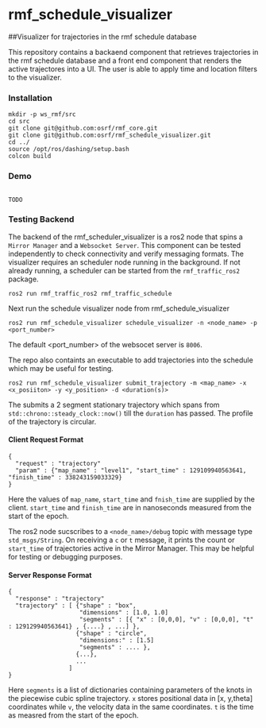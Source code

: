 # rmf_schedule_visualizer

##Visualizer for trajectories in the rmf schedule database

This repository contains a backaend component that retrieves trajectories in the rmf schedule database and a front end component that renders the active trajectores into a UI. The user is able to apply time and location filters to the visualizer. 

### Installation 
```
mkdir -p ws_rmf/src
cd src
git clone git@github.com:osrf/rmf_core.git
git clone git@github.com:osrf/rmf_schedule_visualizer.git
cd ../
source /opt/ros/dashing/setup.bash
colcon build 
```

### Demo
```

TODO

```

### Testing Backend 
The backend of the rmf_scheduler_visualizer is a ros2 node that spins a `Mirror Manager` and a `Websocket Server`. This component can be tested independently to check connectivity and verify messaging formats. The visualizer requires an scheduler node running in the background. If not already running, a scheduler can be started from the `rmf_traffic_ros2` package.

```ros2 run rmf_traffic_ros2 rmf_traffic_schedule```

Next run the schedule visualizer node from rmf_schedule_visualizer

```ros2 run rmf_schedule_visualizer schedule_visualizer -n <node_name> -p <port_number>```

The default <port_number> of the websocet server is `8006`. 

The repo also containts an executable to add trajectories into the schedule which may be useful for testing. 

```ros2 run rmf_schedule_visualizer submit_trajectory -m <map_name> -x <x_posiiton> -y <y_position> -d <duration(s)>```

The submits a 2 segment stationary trajectory which spans from `std::chrono::steady_clock::now()` till the `duration` has passed. The profile of the trajectory is circular. 

#### Client Request Format
```
{
  "request" : "trajectory"
  "param" : {"map_name" : "level1", "start_time" : 129109940563641, "finish_time" : 338243159033329}
}
```
Here the values of `map_name`, `start_time` and `fnish_time` are supplied by the client. `start_time` and `finish_time` are in nanoseconds measured from the start of the epoch.

The ros2 node sucscribes to a `<node_name>/debug` topic with message type `std_msgs/String`. On receiving a `c` or `t` message, it prints the count or `start_time` of trajectories active in the Mirror Manager. This may be helpful for testing or debugging purposes.

#### Server Response Format 
```
{
  "response" : "trajectory"
  "trajectory" : [ {"shape" : "box",
                    "dimensions" : [1.0, 1.0]
                    "segments" : [{ "x" : [0,0,0], "v" : [0,0,0], "t" : 129129940563641} , {....} , ...] },
                   {"shape" : "circle",
                    "dimensions:" : [1.5]
                    "segments" : .... },
                   {...},
                   ...
                 ]
}

```
Here `segments` is a list of dictionaries containing parameters of the knots in the piecewise cubic spline trajectory. `x` stores positional data in [x, y,theta] coordinates while `v`, the velocity data in the same coordinates. `t` is the time as measred from the start of the epoch.
